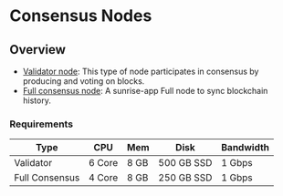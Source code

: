 # Consensus Nodes

## Overview

- [Validator node](../consensus/validator-node.md): This type of node participates in consensus by producing and voting on blocks.
- [Full consensus node](../consensus/full-consensus-node.md): A sunrise-app Full node to sync blockchain history.

### Requirements

| Type           | CPU    | Mem  | Disk       | Bandwidth |
| -------------- | ------ | ---- | ---------- | --------- |
| Validator      | 6 Core | 8 GB | 500 GB SSD | 1 Gbps    |
| Full Consensus | 4 Core | 8 GB | 250 GB SSD | 1 Gbps    |
